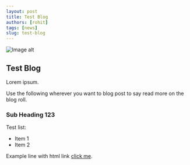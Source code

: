 ```yaml
---
layout: post
title: Test Blog
authors: [rohit]
tags: [news]
slug: test-blog
---
```


![Image alt](/img/blog/test-blog-image.png "blog image title")

## Test Blog

Lorem ipsum.

Use the following wherever you want to blog post to say read more on the blog roll.
<!-- truncate -->

### Sub Heading 123

Test list:
- Item 1
- Item 2

Example line with html link <a href="https://cloudstack.apache.org/" target="_blank">click me</a>.
